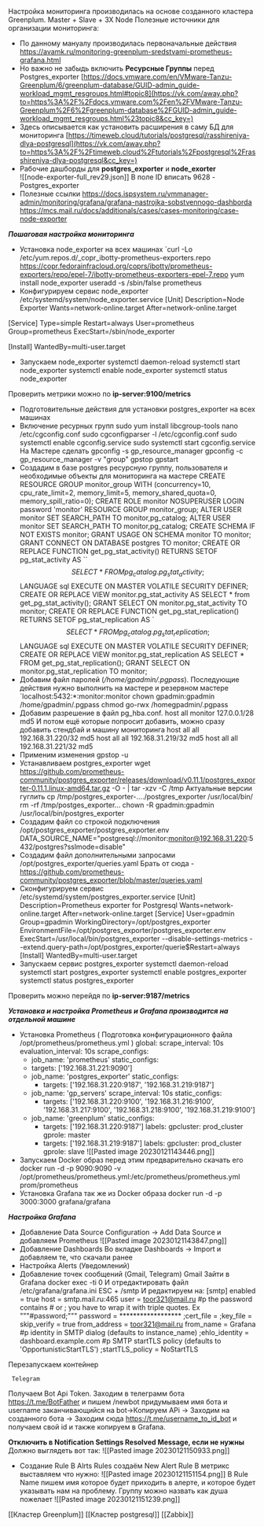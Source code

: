 Настройка мониторинга производилась на основе созданного кластера Greenplum. 
	Master + Slave + 3X Node
Полезные источники для организации мониторинга:
- По данному мануалу производилась первоначальные действия 
https://avamk.ru/monitoring-greenplum-sredstvami-prometheus-grafana.html
- Но важно не забыдь включить **Ресурсные Группы** перед Postgres_exporter
[https://docs.vmware.com/en/VMware-Tanzu-Greenplum/6/greenplum-database/GUID-admin_guide-workload_mgmt_resgroups.html#topic8](https://vk.com/away.php?to=https%3A%2F%2Fdocs.vmware.com%2Fen%2FVMware-Tanzu-Greenplum%2F6%2Fgreenplum-database%2FGUID-admin_guide-workload_mgmt_resgroups.html%23topic8&cc_key=)
- Здесь описывается как установить расширения в саму БД для мониторинга 
[https://timeweb.cloud/tutorials/postgresql/rasshireniya-dlya-postgresql](https://vk.com/away.php?to=https%3A%2F%2Ftimeweb.cloud%2Ftutorials%2Fpostgresql%2Frasshireniya-dlya-postgresql&cc_key=)
- Рабочие дашборды для **postgres_exporter** и **node_exorter**  
![[node-exporter-full_rev29.json]]
В поле ID вписать 9628 - Postgres_exporter 
- Полезные ссылки 
	https://docs.ispsystem.ru/vmmanager-admin/monitoring/grafana/grafana-nastrojka-sobstvennogo-dashborda
	https://mcs.mail.ru/docs/additionals/cases/cases-monitoring/case-node-exporter

***Пошаговая настройка мониторинга***

- Установка node_exporter на всех машинах
`curl -Lo /etc/yum.repos.d/_copr_ibotty-prometheus-exporters.repo https://copr.fedorainfracloud.org/coprs/ibotty/prometheus-exporters/repo/epel-7/ibotty-prometheus-exporters-epel-7.repo
yum install node_exporter
useradd -s /sbin/false prometheus
- Конфигурируем сервис node_exporter /etc/systemd/system/node_exporter.service
[Unit]
Description=Node Exporter
Wants=network-online.target
After=network-online.target

[Service]
Type=simple
Restart=always
User=prometheus
Group=prometheus
ExecStart=/sbin/node_exporter

[Install]
WantedBy=multi-user.target
- Запускаем node_exporter
systemctl daemon-reload
systemctl start node_exporter
systemctl enable node_exporter
systemctl status node_exporter

Проверить метрики можно по **ip-server:9100/metrics**
- Подготовительные действия для установки postgres_exporter на всех машинах 
- Включение ресурных групп 
sudo yum install libcgroup-tools
nano /etc/cgconfig.conf
sudo cgconfigparser -l /etc/cgconfig.conf
sudo systemctl enable cgconfig.service
sudo systemctl start cgconfig.service
	На Мастере сделать 
gpconfig -s gp_resource_manager
gpconfig -c gp_resource_manager -v "group"
gpstop
gpstart
- Создадим в базе postgres ресурсную группу, пользователя и необходимые объекты для мониторинга на мастере
CREATE RESOURCE GROUP monitor_group WITH (concurrency=10, cpu_rate_limit=2, memory_limit=5, memory_shared_quota=0, memory_spill_ratio=0);
CREATE ROLE monitor NOSUPERUSER LOGIN password 'monitor' RESOURCE GROUP monitor_group;
ALTER USER monitor SET SEARCH_PATH TO monitor,pg_catalog;
ALTER USER monitor SET SEARCH_PATH TO monitor,pg_catalog;
CREATE SCHEMA IF NOT EXISTS monitor;
GRANT USAGE ON SCHEMA monitor TO monitor;
GRANT CONNECT ON DATABASE postgres TO monitor;
CREATE OR REPLACE FUNCTION get_pg_stat_activity() RETURNS SETOF pg_stat_activity AS
``$$ SELECT * FROM pg_catalog.pg_stat_activity; $$
LANGUAGE sql
EXECUTE ON MASTER
VOLATILE
SECURITY DEFINER;
CREATE OR REPLACE VIEW monitor.pg_stat_activity
AS
  SELECT * from get_pg_stat_activity();
GRANT SELECT ON monitor.pg_stat_activity TO monitor;
CREATE OR REPLACE FUNCTION get_pg_stat_replication() RETURNS SETOF pg_stat_replication AS
`$$ SELECT * FROM pg_catalog.pg_stat_replication; $$
LANGUAGE sql
EXECUTE ON MASTER
VOLATILE
SECURITY DEFINER;
CREATE OR REPLACE VIEW monitor.pg_stat_replication
AS
  SELECT * FROM get_pg_stat_replication();
GRANT SELECT ON monitor.pg_stat_replication TO monitor;
- Добавим файл паролей (_/home/gpadmin/.pgpass_). Последующие действия нужно выполнить на мастере и резервном мастере
`localhost:5432:*:monitor:monitor
chown gpadmin:gpadmin /home/gpadmin/.pgpass
chmod go-rwx /homegpadmin/.pgpass
- Добавим разрешение в файл pg_hba.conf.
host     all         monitor    127.0.0.1/28              md5
И потом ещё которые попросит добавить, можно сразу добавить стендбай и машину мониторинга 
host     all         all             192.168.31.220/32    md5
host     all         all             192.168.31.219/32    md5
host     all         all             192.168.31.221/32    md5
- Применим изменения
gpstop -u 
- Устанавливаем postgres_exporter
wget https://github.com/prometheus-community/postgres_exporter/releases/download/v0.11.1/postgres_exporter-0.11.1.linux-amd64.tar.gz -O - | tar -xzv -C /tmp
Актуальные версии гуглить 
cp /tmp/postgres_exporter-..../postgres_exporter /usr/local/bin/
rm -rf /tmp/postges_exporter...
chown -R gpadmin:gpadmin /usr/local/bin/postgres_exporter
- Создадим файл со строкой подключения /opt/postgres_exporter/postgres_exporter.env
DATA_SOURCE_NAME="postgresql://monitor:monitor@192.168.31.220:5432/postgres?sslmode=disable"
- Создадим файл дополнительными запросами /opt/postgres_exporter/queries.yaml
Брать от сюда - https://github.com/prometheus-community/postgres_exporter/blob/master/queries.yaml
- Сконфигурируем сервис /etc/systemd/system/postgres_exporter.service
[Unit]
Description=Prometheus exporter for Postgresql
Wants=network-online.target
After=network-online.target
[Service]
User=gpadmin
Group=gpadmin
WorkingDirectory=/opt/postgres_exporter
EnvironmentFile=/opt/postgres_exporter/postgres_exporter.env
ExecStart=/usr/local/bin/postgres_exporter --disable-settings-metrics --extend.query-path=/opt/postgres_exporter/querie$Restart=always
[Install]
WantedBy=multi-user.target
- Запускаем сервис postgres_exporter
systemctl daemon-reload
systemctl start postgres_exporter
systemctl enable postgres_exporter
systemctl status postgres_exporter

Проверить можно перейдя по **ip-server:9187/metrics**

***Установка и настройка Prometheus и Grafana производится на отдельной машине***

- Установка Prometheus ( Подготовка конфигурационного файла /opt/prometheus/prometheus.yml )
global:
  scrape_interval:     10s
  evaluation_interval: 10s
scrape_configs:
  - job_name: 'prometheus'
 static_configs:
  - targets: ['192.168.31.221:9090']
  - job_name: 'postgres_exporter'
    static_configs:
      - targets: ['192.168.31.220:9187', '192.168.31.219:9187']
  - job_name: 'gp_servers'
    scrape_interval: 10s
    static_configs:
      - targets: ['192.168.31.220:9100', '192.168.31.216:9100', '192.168.31.217:9100', '192.168.31.218:9100', '192.168.31.219:9100']
  - job_name: 'greenplum'
    static_configs:
      - targets: ['192.168.31.220:9187']
        labels:
          gpcluster: prod_cluster
          gprole: master
      - targets: ['192.168.31.219:9187']
        labels:
          gpcluster: prod_cluster
          gprole: slave
![[Pasted image 20230121143446.png]]
- Запускаем Docker образ перед этим предварительно скачать его 
docker run -d -p 9090:9090 -v /opt/prometheus/prometheus.yml:/etc/prometheus/prometheus.yml prom/prometheus
- Установка Grafana так же из Docker образа 
docker run -d -p 3000:3000 grafana/grafana

***Настройка Grafana***

- Добавление Data Source 
Configuration -> Add Data Source и добавляем Prometheus 
![[Pasted image 20230121143847.png]]
- Добавление Dashboards 
Во вкладке Dashboards -> Import и добавляем те, что скачали ранее
- Настройка Alerts (Уведомлений)
- Добавление точек сообщений (Gmail, Telegram)
	Gmail
Зайти в Grafana docker exec -ti 0 
И отредактировать файл /etc/grafana/grafana.ini
ESC + /smtp
И редактируем на: 
[smtp]
enabled = true
host = smtp.mail.ru:465
user = toor321@mail.ru
#р the password contains # or ; you have to wrap it with triple quotes. Ex """#password;"""
password = ******************
;cert_file =
;key_file =
skip_verify = true
from_address = toor321@mail.ru
from_name = Grafana
#p identity in SMTP dialog (defaults to instance_name)
;ehlo_identity = dashboard.example.com
#p SMTP startTLS policy (defaults to 'OpportunisticStartTLS')
;startTLS_policy = NoStartTLS

Перезапускаем контейнер 

	 Telegram 
Получаем Bot Api Token. Заходим в телеграмм бота https://t.me/BotFather и пишем /newbot придумываем имя бота и username заканчивающийся на bot->Копируем APi     -> Заходим на созданного бота -> Заходим сюда https://t.me/username_to_id_bot и получаем свой id и также копируем в Grafana. 

**Отключить в Notification Settings Resolved Message, если не нужны**\
Должно выглядеть вот так: 
![[Pasted image 20230121150933.png]]

- Создание Rule
В Alrts Rules создаём New Alert Rule 
В метрикс выставляем что нужно:
![[Pasted image 20230121151154.png]]
В Rule Name пишем имя которое будет приходить в алерте, и которое будет указывать нам на проблему. Группу можно назвать как душа пожелает 
![[Pasted image 20230121151239.png]]

[[Кластер Greenplum]] [[Кластер postgresql]] [[Zabbix]]
